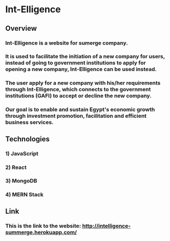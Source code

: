 # Int-Elligence
## Overview
### Int-Elligence is a website for sumerge company.
### It is used to facilitate the initiation of a new company for users, instead of going to government institutions to apply for opening a new company, Int-Elligence can be used instead.
### The user apply for a new company with his/her requirements through Int-Elligence, which connects to the government institutions (GAFI) to accept or decline the new company.
### Our goal is to enable and sustain Egypt's economic growth through investment promotion, facilitation and efficient business services.

## Technologies
### 1) JavaScript
### 2) React
### 3) MongoDB
### 4) MERN Stack

## Link
### This is the link to the website: http://intelligence-summerge.herokuapp.com/